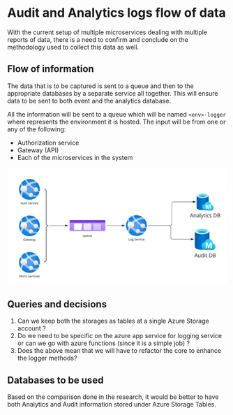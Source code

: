 # Audit and Analytics logs flow of data

With the current setup of multiple microservices dealing with multiple reports of data, there is a need to confirm and conclude on the methodology used to collect this data as well.


## Flow of information
The data that is to be captured is sent to a queue and then to the appropriate databases by a separate service all together. This will ensure data to be sent to both event and the analytics database.

All the information will be sent to a queue which will be named `<env>-logger` where <env> represents the environment it is hosted. The input will be from one or any of the following:

- Authorization service 
- Gateway (API)
- Each of the microservices in the system

![Log Information flow](./.assets/adr-log-flow-1.jpg)


## Queries and decisions

1. Can we keep both the storages as tables at a single Azure Storage account ?
2. Do we need to be specific on the azure app service for logging service or can we go with azure functions (since it is a simple job) ?
3. Does the above mean that we will have to refactor the core to enhance the logger methods?

## Databases to be used 

Based on the comparison done in the research, it would be better to have both Analytics and Audit information stored under Azure Storage Tables. 

